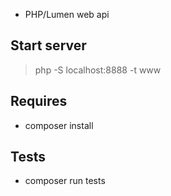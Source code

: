 * PHP/Lumen web api

## Start server
> php -S localhost:8888 -t www

## Requires
* composer install

## Tests
* composer run tests